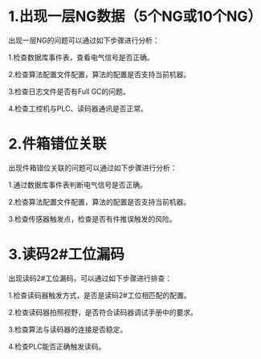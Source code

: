# 1.出现一层NG数据（5个NG或10个NG）

出现一层NG的问题可以通过如下步骤进行分析：

1.检查数据库事件表，查看电气信号是否正确。

2.检查算法配置文件配置，算法的配置是否支持当前机器。

3.检查日志文件是否有Full GC的问题。

4.检查工控机与PLC、读码器通讯是否正常。

# 2.件箱错位关联

出现件箱错位关联的问题可以通过如下步骤进行分析：

1.通过数据库事件表判断电气信号是否正确。

2.检查算法配置文件配置，算法的配置是否支持当前机器。

3.检查传感器触发点，检查是否有件推误触发的风险。

# 3.读码2#工位漏码

出现读码2#工位漏码，可以通过如下步骤进行排查：

1.检查读码器触发方式，是否是读码2#工位相匹配的配置。

2.检查读码器拍照视野，是否符合读码器调试手册中的要求。

3.检查算法与读码器的连接是否稳定。

4.检查PLC能否正确触发读码。